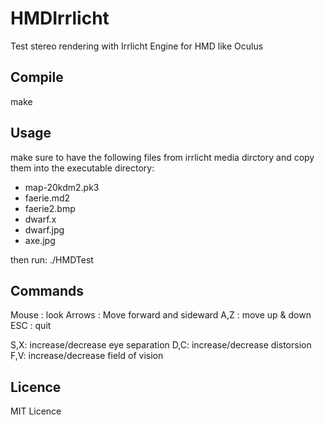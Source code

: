 HMDIrrlicht
===========

Test stereo rendering with Irrlicht Engine for HMD like Oculus

Compile
---------
make


Usage
---------
make sure to have the following files from irrlicht media dirctory
and copy them into the executable directory:

- map-20kdm2.pk3
- faerie.md2
- faerie2.bmp
- dwarf.x
- dwarf.jpg
- axe.jpg


then run:
./HMDTest


Commands
----------------
Mouse : look
Arrows : Move forward and sideward
A,Z : move up & down
ESC : quit

S,X: increase/decrease eye separation
D,C: increase/decrease distorsion
F,V: increase/decrease field of vision

Licence
-------------
MIT Licence